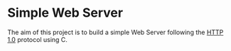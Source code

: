 # Simple Web Server

The aim of this project is to build a simple Web Server following the [HTTP 1.0](https://datatracker.ietf.org/doc/html/rfc1945) protocol using C.